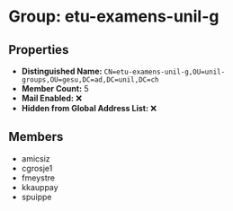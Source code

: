 # Group: etu-examens-unil-g

## Properties

- **Distinguished Name:** `CN=etu-examens-unil-g,OU=unil-groups,OU=gesu,DC=ad,DC=unil,DC=ch`
- **Member Count:** 5
- **Mail Enabled:** ❌
- **Hidden from Global Address List:** ❌

## Members

- amicsiz
- cgrosje1
- fmeystre
- kkauppay
- spuippe
